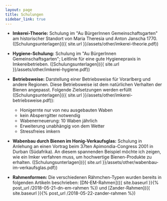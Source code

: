 ```yaml
---
layout: page
title: Schulungen
sidebar_link: true
---
```


- **Imkerei-Theorie:**
Schulung im "Au BürgerInnen Gemeinschaftsgarten" am historischer Standort von Maria Theresia und Anton Janscha 1770.
([Schulungsunterlagen]({{ site.url }}/assets/other/imkerei-theorie.pdf))

- **Hygiene-Schulung:**
Schulung im "Au BürgerInnen Gemeinschaftsgarten"; Leitlinie für eine gute Hygienepraxis in Imkereibetrieben.
([Schulungsunterlagen]({{ site.url }}/assets/other/imkerei-hygiene.pdf))

- **Betriebsweise:**
Darstellung einer Betriebsweise für Vorarlberg und andere Regionen. Diese Betriebsweise ist dem natürlichen Verhalten der Bienen angepasst. Folgende Zielsetzungen werden erfüllt ([Schulungsunterlagen]({{ site.url }}/assets/other/imkerei-betriebsweise.pdf)):
    - Honigernte nur von neu ausgebauten Waben
    - kein Absperrgitter notwendig
    - Wabenerneuerung: 10 Waben jährlich
    - Erweiterung unabhängig von dem Wetter
    - Stressfreies imkern

- **Wabenbau durch Bienen im Honig-Verkaufsglas:** Schulung in Anlehung an einen Vortrag beim 37ten Apimondia-Congress 2001 in Durban (Südafrika). An diesem spannenden Beispiel möchte ich zeigen, wie ein Imker verfahren muss, um hochwertige Bienen-Produkte zu erhalten. ([Schulungsunterlagen]({{ site.url }}/assets/other/wabenbau-im-verkaufsglas.pdf))

- **Rahmenformen:** Die verschiedenen Rähmchen-Typen wurden bereits in folgenden Artikeln beschrieben: [DN-EM-Rahmen]({{ site.baseurl }}{% post_url /2018-05-21-dn-em-rahmen %}) und [Zander-Rahmen]({{ site.baseurl }}{% post_url /2018-05-22-zander-rahmen %})